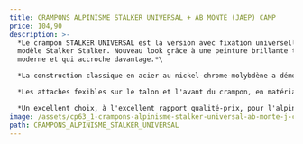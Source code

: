 ```yaml
---
title: CRAMPONS ALPINISME STALKER UNIVERSAL + AB MONTÉ (JAEP) CAMP
price: 104,90
description: >-
  *Le crampon STALKER UNIVERSAL est la version avec fixation universelle du
  modèle Stalker Stalker. Nouveau look grâce à une peinture brillante très
  moderne et qui accroche davantage.*\

  *La construction classique en acier au nickel-chrome-molybdène a démontré sa résistance à l'épreuve du temps.*\

  *Les attaches fexibles sur le talon et l'avant du crampon, en matériau thermoplastique, et la nouvelle sangle robuste en nylon avec boucles métalliques, le rendent adapté à quasiment toutes les chaussures.*\

  *Un excellent choix, à l'excellent rapport qualité-prix, pour l'alpinisme en général et les randonnées sur glacier.*
image: /assets/cp63_1-crampons-alpinisme-stalker-universal-ab-monte-j-camp.jpg
path: CRAMPONS_ALPINISME_STALKER_UNIVERSAL
---
```

